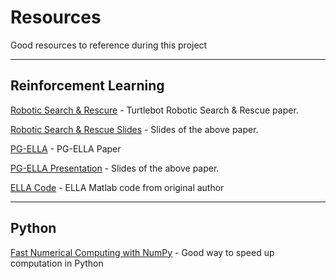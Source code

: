 # Resources
Good resources to reference during this project

----------

## Reinforcement Learning ##
[Robotic Search & Rescure](http://www.princeton.edu/~lilee/reu_paper.pdf) - Turtlebot Robotic Search & Rescue paper.

[Robotic Search & Rescue Slides](http://www.princeton.edu/~lilee/reu_presentation.pdf) - Slides of the above paper.

[PG-ELLA](http://jmlr.org/proceedings/papers/v32/ammar14.pdf) - PG-ELLA Paper

[PG-ELLA Presentation](http://www.seas.upenn.edu/~eeaton/papers/slides-Ruvolo2013ELLA.pdf) - Slides of the above paper.

[ELLA Code](http://www.seas.upenn.edu/~eeaton/software/ELLAv1.0.zip) - ELLA Matlab code from original author

----------

## Python ##
[Fast Numerical Computing with NumPy](https://speakerdeck.com/jakevdp/losing-your-loops-fast-numerical-computing-with-numpy-pycon-201) - Good way to speed up computation in Python
